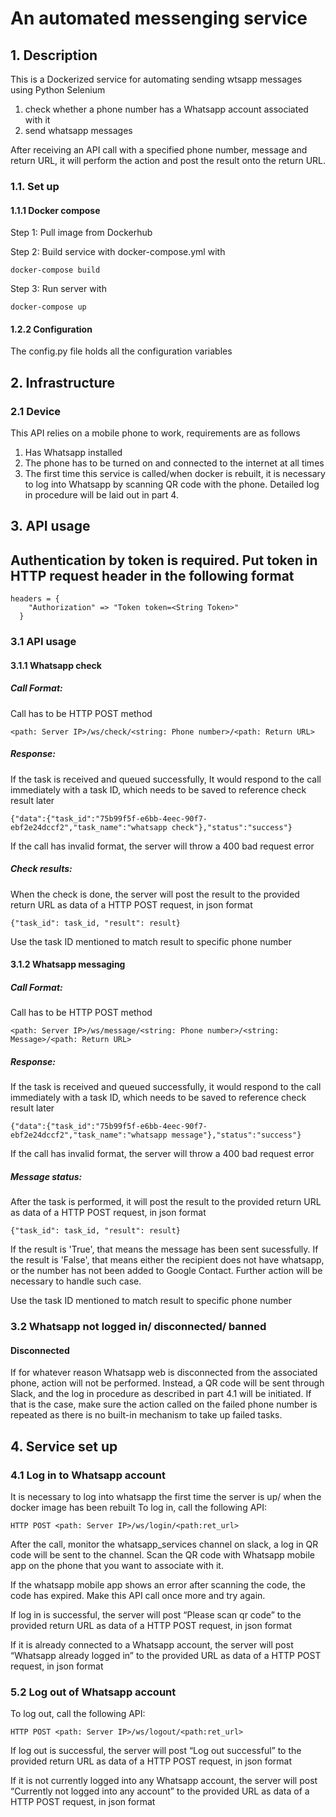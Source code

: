 # An automated messenging service

## 1. Description

This is a Dockerized service for automating sending wtsapp messages using Python Selenium

1. check whether a phone number has a Whatsapp account associated with it
2. send whatsapp messages

After receiving an API call with a specified phone number, message and return URL, it will perform the action and post the result onto the return URL.


### 1.1. Set up
#### 1.1.1 Docker compose
Step 1: Pull image from Dockerhub

Step 2:	Build service with docker-compose.yml with
```
docker-compose build
```
Step 3: Run server with
```
docker-compose up
```
#### 1.2.2	Configuration
The config.py file holds all the configuration variables

## 2. Infrastructure

### 2.1	Device
This API relies on a mobile phone to work, requirements are as follows

1. Has Whatsapp installed
2. The phone has to be turned on and connected to the internet at all times
3. The first time this service is called/when docker is rebuilt, it is necessary to log into Whatsapp by scanning QR code with the phone. Detailed log in procedure will be laid out in part 4.

## 3. API usage

## Authentication by token is required. Put token in HTTP request header in the following format ##

```
headers = {
    "Authorization" => "Token token=<String Token>"
  }
```

### 3.1	API usage

#### 3.1.1	Whatsapp check

##### Call Format: 
Call has to be HTTP POST method
```
<path: Server IP>/ws/check/<string: Phone number>/<path: Return URL>
```

##### Response:
If the task is received and queued successfully, It would respond to the call immediately with a task ID, which needs to be saved to reference check result later

```
{"data":{"task_id":"75b99f5f-e6bb-4eec-90f7-ebf2e24dccf2","task_name":"whatsapp check"},"status":"success"}
```

If the call has invalid format, the server will throw a 400 bad request error

##### Check results:
When the check is done, the server will post the result to the provided return URL as data of a HTTP POST request, in json format
```
{"task_id": task_id, "result": result}
```

Use the task ID mentioned to match result to specific phone number

#### 3.1.2	Whatsapp messaging

##### Call Format: 
Call has to be HTTP POST method
```
<path: Server IP>/ws/message/<string: Phone number>/<string: Message>/<path: Return URL>
```

##### Response:
If the task is received and queued successfully, it would respond to the call immediately with a task ID, which needs to be saved to reference check result later

```
{"data":{"task_id":"75b99f5f-e6bb-4eec-90f7-ebf2e24dccf2","task_name":"whatsapp message"},"status":"success"}
```

If the call has invalid format, the server will throw a 400 bad request error

##### Message status:
After the task is performed, it will post the result to the provided return URL as data of a HTTP POST request, in json format
```
{"task_id": task_id, "result": result}
```

If the result is 'True', that means the message has been sent sucessfully. If the result is 'False', that means either the recipient does not have whatsapp, or the number has not been added to Google Contact. Further action will be necessary to handle such case.

Use the task ID mentioned to match result to specific phone number

### 3.2 Whatsapp not logged in/ disconnected/ banned
#### Disconnected
If for whatever reason Whatsapp web is disconnected from the associated phone, action will not be performed. Instead, a QR code will be sent through Slack, and the log in procedure as described in part 4.1 will be initiated. If that is the case, make sure the action called on the failed phone number is repeated as there is no built-in mechanism to take up failed tasks.

## 4. Service set up

### 4.1 Log in to Whatsapp account
It is necessary to log into whatsapp the first time the server is up/ when the docker image has been rebuilt
To log in, call the following API:
```
HTTP POST <path: Server IP>/ws/login/<path:ret_url>
```

After the call, monitor the whatsapp_services channel on slack, a log in QR code will be sent to the channel. Scan the QR code with Whatsapp mobile app on the phone that you want to associate with it.

If the whatsapp mobile app shows an error after scanning the code, the code has expired. Make this API call once more and try again.

If log in is successful, the server will post “Please scan qr code” to the provided return URL as data of a HTTP POST request, in json format

If it is already connected to a Whatsapp account, the server will post “Whatsapp already logged in” to the provided URL as data of a HTTP POST request, in json format

### 5.2	Log out of Whatsapp account
To log out, call the following API:
```
HTTP POST <path: Server IP>/ws/logout/<path:ret_url>
```

If log out is successful, the server will post “Log out successful” to the provided return URL as data of a HTTP POST request, in json format

If it is not currently logged into any Whatsapp account, the server will post “Currently not logged into any account” to the provided URL as data of a HTTP POST request, in json format
